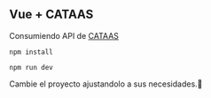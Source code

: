 ## Vue + CATAAS
Consumiendo API de <a href="https://cataas.com/">CATAAS</a>
```
npm install
```
```
npm run dev
```
Cambie el proyecto ajustandolo a sus necesidades.🤠